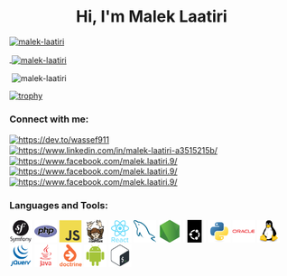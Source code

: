 
<h1 align="center">Hi, I'm Malek Laatiri</h1>
<div>
  <a href="https://github.com/malek-laatiri">

 <img src="https://komarev.com/ghpvc/?username=malek-laatiri&label=Profile%20views&color=0e75b6&style=flat" alt="malek-laatiri" />

&nbsp;<img align="center" src="https://github-readme-stats.vercel.app/api?username=malek-laatiri&include_all_commits=true&theme=dark" alt="malek-laatiri" />
</a>
</div>
<p>&nbsp;<img align="center" src="https://github-readme-stats.vercel.app/api/top-langs?username=malek-laatiri&layout=compact&show_icons=true&locale=en&theme=dark" alt="malek-laatiri" /></p>

[![trophy](https://github-profile-trophy.vercel.app/?username=malek-laatiri)](https://github.com/ryo-ma/github-profile-trophy)

<h3 align="left">Connect with me:</h3>
<p align="left">
<a href="http://maleklaatiri.tn/" target="blank"><img align="center" src="https://cdn.jsdelivr.net/npm/simple-icons@3.0.1/icons/dev-dot-to.svg" alt="https://dev.to/wassef911" height="30" width="40" /></a>
<a href="https://www.linkedin.com/in/malek-laatiri-a3515215b/" target="blank"><img align="center" src="https://cdn.jsdelivr.net/npm/simple-icons@3.0.1/icons/linkedin.svg" alt="https://www.linkedin.com/in/malek-laatiri-a3515215b/" height="30" width="40" /></a>
<a href="https://www.facebook.com/malek.laatiri.9/" target="blank"><img align="center" src="https://cdn.jsdelivr.net/npm/simple-icons@3.0.1/icons/facebook.svg" alt="https://www.facebook.com/malek.laatiri.9/" height="30" width="40" /></a>
<a href="https://www.instagram.com/malek.laatiri/" target="blank"><img align="center" src="https://cdn.jsdelivr.net/npm/simple-icons@3.0.1/icons/instagram.svg" alt="https://www.facebook.com/malek.laatiri.9/" height="30" width="40" /></a>
 <a href="https://www.fiverr.com/maleklaatiri" target="blank"><img align="center" src="https://cdn.jsdelivr.net/npm/simple-icons@3.0.1/icons/fiverr.svg" alt="https://www.facebook.com/malek.laatiri.9/" height="30" width="40" /></a>

</p>
 
<h3 align="left">Languages and Tools:</h3>
<p align="left">
 <img src="https://raw.githubusercontent.com/devicons/devicon/master/icons/symfony/symfony-original-wordmark.svg" alt="express" width="40" height="40"/> </a>
 <img src="https://raw.githubusercontent.com/devicons/devicon/master/icons/php/php-original.svg" alt="express" width="40" height="40"/>
 <img src="https://raw.githubusercontent.com/devicons/devicon/master/icons/javascript/javascript-original.svg" alt="express" width="40" height="40"/> 
 <img src="https://raw.githubusercontent.com/devicons/devicon/master/icons/composer/composer-original.svg" alt="express" width="40" height="40"/>
 <img src="https://raw.githubusercontent.com/devicons/devicon/master/icons/react/react-original-wordmark.svg" alt="express" width="40" height="40"/> 
 <img src="https://raw.githubusercontent.com/devicons/devicon/master/icons/mysql/mysql-original.svg" alt="express" width="40" height="40"/> 
 <img src="https://raw.githubusercontent.com/devicons/devicon/master/icons/nodejs/nodejs-original.svg" alt="express" width="40" height="40"/> 
 <img src="https://raw.githubusercontent.com/devicons/devicon/master/icons/ubuntu/ubuntu-plain.svg" alt="express" width="40" height="40"/> 
  <img src="https://raw.githubusercontent.com/devicons/devicon/master/icons/python/python-original.svg" alt="bootstrap" width="40" height="40"/> 
 <img src="https://raw.githubusercontent.com/devicons/devicon/master/icons/oracle/oracle-original.svg" alt="bootstrap" width="40" height="40"/> 
  <img src="https://raw.githubusercontent.com/devicons/devicon/master/icons/linux/linux-original.svg" alt="bootstrap" width="40" height="40"/> 
 <img src="https://raw.githubusercontent.com/devicons/devicon/master/icons/jquery/jquery-plain-wordmark.svg" alt="bootstrap" width="40" height="40"/> 
  <img src="https://raw.githubusercontent.com/devicons/devicon/master/icons/java/java-plain-wordmark.svg" alt="bootstrap" width="40" height="40"/> 
  <img src="https://raw.githubusercontent.com/devicons/devicon/master/icons/doctrine/doctrine-plain-wordmark.svg" alt="bootstrap" width="40" height="40"/> 
  <img src="https://raw.githubusercontent.com/devicons/devicon/master/icons/android/android-original.svg" alt="bootstrap" width="40" height="40"/>  

<img src="https://raw.githubusercontent.com/devicons/devicon/master/icons/bash/bash-original.svg" alt="bootstrap" width="40" height="40"/> 

</p>
